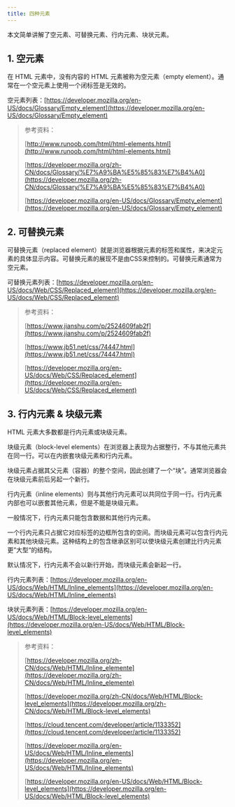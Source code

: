 ```yaml
---
title: 四种元素 
---
```


本文简单讲解了空元素、可替换元素、行内元素、块状元素。

<!-- more -->

## 1. 空元素

在 HTML 元素中，没有内容的 HTML 元素被称为空元素（empty element）。通常在一个空元素上使用一个闭标签是无效的。

空元素列表：[https://developer.mozilla.org/en-US/docs/Glossary/Empty_element](https://developer.mozilla.org/en-US/docs/Glossary/Empty_element)

> 参考资料：
>
> [http://www.runoob.com/html/html-elements.html](http://www.runoob.com/html/html-elements.html)
>
>[https://developer.mozilla.org/zh-CN/docs/Glossary/%E7%A9%BA%E5%85%83%E7%B4%A0](https://developer.mozilla.org/zh-CN/docs/Glossary/%E7%A9%BA%E5%85%83%E7%B4%A0)
>
> [https://developer.mozilla.org/en-US/docs/Glossary/Empty_element](https://developer.mozilla.org/en-US/docs/Glossary/Empty_element)


## 2. 可替换元素

可替换元素（replaced element）就是浏览器根据元素的标签和属性，来决定元素的具体显示内容。可替换元素的展现不是由CSS来控制的。可替换元素通常为空元素。

可替换元素列表：[https://developer.mozilla.org/en-US/docs/Web/CSS/Replaced_element](https://developer.mozilla.org/en-US/docs/Web/CSS/Replaced_element)

> 参考资料：
>
> [https://www.jianshu.com/p/2524609fab2f](https://www.jianshu.com/p/2524609fab2f)
>
> [https://www.jb51.net/css/74447.html](https://www.jb51.net/css/74447.html)
>
> [https://developer.mozilla.org/en-US/docs/Web/CSS/Replaced_element](https://developer.mozilla.org/en-US/docs/Web/CSS/Replaced_element)

## 3. 行内元素 & 块级元素

HTML 元素大多数都是行内元素或块级元素。

块级元素（block-level elements）在浏览器上表现为占据整行，不与其他元素共在同一行。可以在内嵌套块级元素和行内元素。

块级元素占据其父元素（容器）的整个空间，因此创建了一个“块”。通常浏览器会在块级元素前后另起一个新行。

行内元素（inline elements）则与其他行内元素可以共同位于同一行。行内元素内部也可以嵌套其他元素，但是不能是块级元素。

一般情况下，行内元素只能包含数据和其他行内元素。

一个行内元素只占据它对应标签的边框所包含的空间。而块级元素可以包含行内元素和其他块级元素。这种结构上的包含继承区别可以使块级元素创建比行内元素更”大型“的结构。

默认情况下，行内元素不会以新行开始，而块级元素会新起一行。

行内元素列表：[https://developer.mozilla.org/en-US/docs/Web/HTML/Inline_elements](https://developer.mozilla.org/en-US/docs/Web/HTML/Inline_elements)

块状元素列表：[https://developer.mozilla.org/en-US/docs/Web/HTML/Block-level_elements](https://developer.mozilla.org/en-US/docs/Web/HTML/Block-level_elements)

> 参考资料：
>
> [https://developer.mozilla.org/zh-CN/docs/Web/HTML/Inline_elemente](https://developer.mozilla.org/zh-CN/docs/Web/HTML/Inline_elemente)
>
> [https://developer.mozilla.org/zh-CN/docs/Web/HTML/Block-level_elements](https://developer.mozilla.org/zh-CN/docs/Web/HTML/Block-level_elements)
>
> [https://cloud.tencent.com/developer/article/1133352](https://cloud.tencent.com/developer/article/1133352)
>
> [https://developer.mozilla.org/en-US/docs/Web/HTML/Inline_elements](https://developer.mozilla.org/en-US/docs/Web/HTML/Inline_elements)
>
> [https://developer.mozilla.org/en-US/docs/Web/HTML/Block-level_elements](https://developer.mozilla.org/en-US/docs/Web/HTML/Block-level_elements)